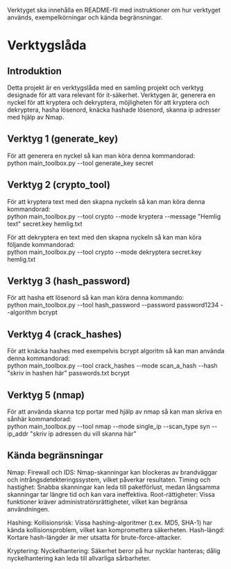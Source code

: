 Verktyget ska innehålla en README-fil med instruktioner om hur verktyget används, exempelkörningar och kända begränsningar.
# Verktygslåda
## Introduktion
Detta projekt är en verktygslåda med en samling projekt och verktyg designade för att vara relevant för it-säkerhet. Verktygen är, generera en nyckel för att kryptera och dekryptera, möjligheten för att kryptera och dekryptera, hasha lösenord, knäcka hashade lösenord, skanna ip adresser med hjälp av Nmap.

## Verktyg 1 (generate_key)
För att generera en nyckel så kan man köra denna kommandorad:  
python main_toolbox.py --tool generate_key secret

## Verktyg 2 (crypto_tool)
För att kryptera text med den skapna nyckeln så kan man köra denna kommandorad:   
python main_toolbox.py --tool crypto --mode kryptera --message "Hemlig text" secret.key hemlig.txt  

För att dekryptera en text med den skapna nyckeln så kan man köra följande kommandorad:  
python main_toolbox.py --tool crypto --mode dekryptera secret.key hemlig.txt

## Verktyg 3 (hash_password)
För att hasha ett lösenord så kan man köra denna kommando:  
python main_toolbox.py --tool hash_password --password password1234 --algorithm bcrypt

## Verktyg 4 (crack_hashes)
För att knäcka hashes med exempelvis bcrypt algoritm så kan man använda denna kommandorad:  
python main_toolbox.py --tool crack_hashes --mode scan_a_hash --hash "skriv in hashen här" passwords.txt bcrypt

## Verktyg 5 (nmap)
För att använda skanna tcp portar med hjälp av nmap så kan man skriva en sånhär kommandorad:  
python main_toolbox.py --tool nmap --mode single_ip --scan_type syn --ip_addr "skriv ip adressen du vill skanna här"


## Kända begränsningar
Nmap:
Firewall och IDS: Nmap-skanningar kan blockeras av brandväggar och intrångsdetekteringssystem, vilket påverkar resultaten.
Timing och hastighet: Snabba skanningar kan leda till paketförlust, medan långsamma skanningar tar längre tid och kan vara ineffektiva.
Root-rättigheter: Vissa funktioner kräver administratörsrättigheter, vilket kan begränsa användningen.

Hashing:
Kollisionsrisk: Vissa hashing-algoritmer (t.ex. MD5, SHA-1) har kända kollisionsproblem, vilket kan kompromettera säkerheten.
Hash-längd: Kortare hash-längder är mer utsatta för brute-force-attacker.

Kryptering:
Nyckelhantering: Säkerhet beror på hur nycklar hanteras; dålig nyckelhantering kan leda till allvarliga sårbarheter.
 
